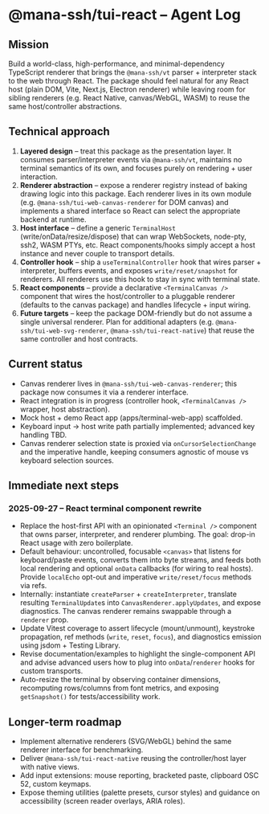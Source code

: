 # @mana-ssh/tui-react – Agent Log

## Mission

Build a world-class, high-performance, and minimal-dependency TypeScript renderer that brings the `@mana-ssh/vt` parser + interpreter stack to the web through React. The package should feel natural for any React host (plain DOM, Vite, Next.js, Electron renderer) while leaving room for sibling renderers (e.g. React Native, canvas/WebGL, WASM) to reuse the same host/controller abstractions.

## Technical approach

1. **Layered design** – treat this package as the presentation layer. It consumes parser/interpreter events via `@mana-ssh/vt`, maintains no terminal semantics of its own, and focuses purely on rendering + user interaction.
2. **Renderer abstraction** – expose a renderer registry instead of baking drawing logic into this package. Each renderer lives in its own module (e.g. `@mana-ssh/tui-web-canvas-renderer` for DOM canvas) and implements a shared interface so React can select the appropriate backend at runtime.
3. **Host interface** – define a generic `TerminalHost` (write/onData/resize/dispose) that can wrap WebSockets, node-pty, ssh2, WASM PTYs, etc. React components/hooks simply accept a host instance and never couple to transport details.
4. **Controller hook** – ship a `useTerminalController` hook that wires parser + interpreter, buffers events, and exposes `write/reset/snapshot` for renderers. All renderers use this hook to stay in sync with terminal state.
5. **React components** – provide a declarative `<TerminalCanvas />` component that wires the host/controller to a pluggable renderer (defaults to the canvas package) and handles lifecycle + input wiring.
6. **Future targets** – keep the package DOM-friendly but do not assume a single universal renderer. Plan for additional adapters (e.g. `@mana-ssh/tui-web-svg-renderer`, `@mana-ssh/tui-react-native`) that reuse the same controller and host contracts.

## Current status

- Canvas renderer lives in `@mana-ssh/tui-web-canvas-renderer`; this package now consumes it via a renderer interface.
- React integration is in progress (controller hook, `<TerminalCanvas />` wrapper, host abstraction).
- Mock host + demo React app (apps/terminal-web-app) scaffolded.
- Keyboard input → host write path partially implemented; advanced key handling TBD.
- Canvas renderer selection state is proxied via `onCursorSelectionChange` and the imperative handle, keeping consumers agnostic of mouse vs keyboard selection sources.

## Immediate next steps

### 2025-09-27 – React terminal component rewrite

-   Replace the host-first API with an opinionated `<Terminal />` component that owns parser, interpreter, and renderer plumbing. The goal: drop-in React usage with zero boilerplate.
-   Default behaviour: uncontrolled, focusable `<canvas>` that listens for keyboard/paste events, converts them into byte streams, and feeds both local rendering and optional `onData` callbacks (for wiring to real hosts). Provide `localEcho` opt-out and imperative `write/reset/focus` methods via refs.
-   Internally: instantiate `createParser` + `createInterpreter`, translate resulting `TerminalUpdate`s into `CanvasRenderer.applyUpdates`, and expose diagnostics. The canvas renderer remains swappable through a `renderer` prop.
-   Update Vitest coverage to assert lifecycle (mount/unmount), keystroke propagation, ref methods (`write`, `reset`, `focus`), and diagnostics emission using jsdom + Testing Library.
-   Revise documentation/examples to highlight the single-component API and advise advanced users how to plug into `onData`/`renderer` hooks for custom transports.
-   Auto-resize the terminal by observing container dimensions, recomputing rows/columns from font metrics, and exposing `getSnapshot()` for tests/accessibility work.

## Longer-term roadmap

- Implement alternative renderers (SVG/WebGL) behind the same renderer interface for benchmarking.
- Deliver `@mana-ssh/tui-react-native` reusing the controller/host layer with native views.
- Add input extensions: mouse reporting, bracketed paste, clipboard OSC 52, custom keymaps.
- Expose theming utilities (palette presets, cursor styles) and guidance on accessibility (screen reader overlays, ARIA roles).
